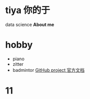 # tiya 你的于
data science 
**About me**
# hobby
- piano
- zitter
- badmintor
  [GitHub project 官方文档](https://docs.github.com)
# 11
